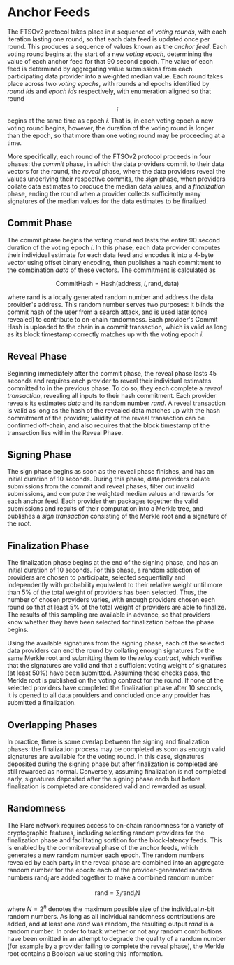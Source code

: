 # Anchor Feeds
The FTSOv2 protocol takes place in a sequence of *voting rounds*, with each iteration lasting one round, so that each data feed is updated once per round. This produces a sequence of values known as the *anchor feed*. Each voting round begins at the start of a new *voting epoch*, determining the value of each anchor feed for that 90 second epoch. The value of each feed is determined by aggregating value submissions from each participating data provider into a weighted median value. Each round takes place across two *voting epochs*, with rounds and epochs identified by *round ids* and *epoch ids* respectively, with enumeration aligned so that round $$i$$ begins at the same time as epoch $i$. That is, in each voting epoch a new voting round begins, however, the duration of the voting round is longer than the epoch, so that more than one voting round may be proceeding at a time. 

More specifically, each round of the FTSOv2 protocol proceeds in four phases: the *commit* phase, in which the data providers commit to their data vectors for the round, the *reveal* phase, where the data providers reveal the values underlying their respective commits, the *sign* phase, when providers collate data estimates to produce the median data values, and a *finalization* phase, ending the round when a provider collects sufficiently many signatures of the median values for the data estimates to be finalized.


## Commit Phase
The commit phase begins the voting round and lasts the entire 90 second duration of the voting epoch $i$. In this phase, each data provider computes their individual estimate for each data feed and encodes it into a 4-byte vector using offset binary encoding, then publishes a hash commitment to the combination *data* of these vectors. The commitment is calculated as

$$\mathrm{Commit Hash} = \mathrm{Hash}(\mathrm{address}, i, \mathrm{rand}, \mathrm{data})$$

where $\mathrm{rand}$ is a locally generated random number and $\mathrm{address}$ the data provider's address. This random number serves two purposes: it blinds the commit hash of the user from a search attack, and is used later (once revealed) to contribute to on-chain randomness. Each provider's Commit Hash is uploaded to the chain in a commit transaction, which is valid as long as its block timestamp correctly matches up with the voting epoch *i*. 

## Reveal Phase
Beginning immediately after the commit phase, the reveal phase lasts 45 seconds and requires each provider to reveal their individual estimates committed to in the previous phase. To do so, they each complete a *reveal transaction*, revealing all inputs to their hash commitment. Each provider reveals its estimates *data* and its random number *rand*. A reveal transaction is valid as long as the hash of the revealed data matches up with the hash commitment of the provider; validity of the reveal transaction can be confirmed off-chain, and also requires that the block timestamp of the transaction lies within the Reveal Phase. 

##  Signing Phase
The sign phase begins as soon as the reveal phase finishes, and has an initial duration of 10 seconds. During this phase, data providers collate submissions from the commit and reveal phases, filter out invalid submissions, and compute the weighted median values and rewards for each anchor feed. Each provider then packages together the valid submissions and results of their computation into a Merkle tree, and publishes a *sign transaction* consisting of the Merkle root and a signature of the root.

## Finalization Phase
The finalization phase begins at the end of the signing phase, and has an initial duration of 10 seconds.  For this phase, a random selection of providers are chosen to participate, selected sequentially and independently with probability equivalent to their relative weight until more than 5% of the total weight of providers has been selected. Thus, the number of chosen providers varies, with enough providers chosen each round so that at least 5% of the total weight of providers are able to finalize. The results of this sampling are available in advance, so that providers know whether they have been selected for finalization before the phase begins.

Using the available signatures from the signing phase, each of the selected data providers can end the round by collating enough signatures for the same Merkle root and submitting them to the *relay contract*, which verifies that the signatures are valid and that a sufficient voting weight of signatures (at least 50%) have been submitted. Assuming these checks pass, the Merkle root is published on the voting contract for the round. If none of the selected providers have completed the finalization phase after 10 seconds, it is opened to all data providers and concluded once any provider has submitted a finalization.

## Overlapping Phases 
In practice, there is some overlap between the signing and finalization phases: the finalization process may be completed as soon as enough valid signatures are available for the voting round. In this case, signatures deposited during the signing phase but after finalization is completed are still rewarded as normal. Conversely, assuming finalization is not completed early, signatures deposited after the signing phase ends but before finalization is completed are considered valid and rewarded as usual. 

## Randomness
The Flare network requires access to on-chain randomness for a variety of cryptographic features, including selecting random providers for the finalization phase and facilitating sortition for the block-latency feeds. This is enabled by the commit-reveal phase of the anchor feeds, which generates a new random number each epoch. The random numbers revealed by each party in the reveal phase are combined into an aggregate random number for the epoch: each of the provider-generated random numbers $\mathrm{rand}_i$ are added together to make a combined random number 

$$\mathrm{rand} = \sum_i \mathrm{rand}_i \mathrm{N}$$

where $N = 2^n$ denotes the maximum possible size of the individual $n$-bit random numbers. As long as all individual randomness contributions are added, and at least one *rand* was random, the resulting output *rand* is a random number. In order to track whether or not any random contributions have been omitted in an attempt to degrade the quality of a random number (for example by a provider failing to complete the reveal phase), the Merkle root contains a Boolean value storing this information.